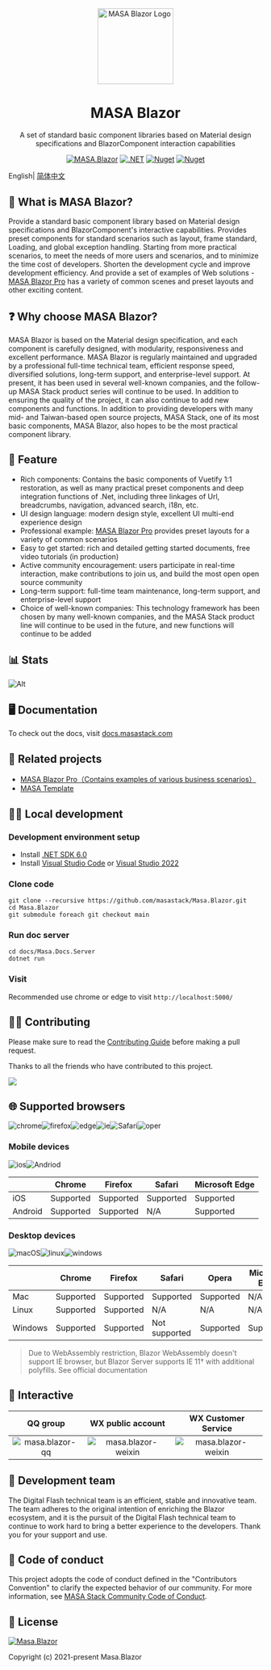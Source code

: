 ##
<p align="center">
  <a href="https://blazor.masastack.com" target="_blank">
    <img alt="MASA Blazor Logo" width="150" src="./imgs/logo.png">
  </a>
</p>

<h1 align="center">MASA Blazor</h1>

<div align="center">

A set of standard basic component libraries based on Material design specifications and BlazorComponent interaction capabilities

[![MASA.Blazor](https://img.shields.io/badge/license-MIT-informational)](https://github.com/masastack/Masa.Blazor/blob/develop/LICENSE)
[![.NET](https://github.com/masastack/Masa.Blazor/actions/workflows/mirror-gitlab.yml/badge.svg)](https://github.com/masastack/Masa.Blazor/actions/workflows/mirror-gitlab.yml)
[![Nuget](https://img.shields.io/nuget/v/Masa.Blazor)](https://www.nuget.org/packages/Masa.Blazor)
[![Nuget](https://img.shields.io/nuget/dt/Masa.Blazor)](https://www.nuget.org/packages/Masa.Blazor)

</div>

English| [简体中文](./README.zh-CN.md)

## 🚀 What is MASA Blazor?

Provide a standard basic component library based on Material design specifications and BlazorComponent's interactive capabilities. Provides preset components for standard scenarios such as layout, frame standard, Loading, and global exception handling. Starting from more practical scenarios, to meet the needs of more users and scenarios, and to minimize the time cost of developers. Shorten the development cycle and improve development efficiency. And provide a set of examples of Web solutions - [MASA Blazor Pro](https://github.com/masastack/Masa.Blazor.Pro) has a variety of common scenes and preset layouts and other exciting content.

## ❓ Why choose MASA Blazor?

MASA Blazor is based on the Material design specification, and each component is carefully designed, with modularity, responsiveness and excellent performance. MASA Blazor is regularly maintained and upgraded by a professional full-time technical team, efficient response speed, diversified solutions, long-term support, and enterprise-level support. At present, it has been used in several well-known companies, and the follow-up MASA Stack product series will continue to be used. In addition to ensuring the quality of the project, it can also continue to add new components and functions. In addition to providing developers with many mid- and Taiwan-based open source projects, MASA Stack, one of its most basic components, MASA Blazor, also hopes to be the most practical component library.

## 🎉 Feature

- Rich components: Contains the basic components of Vuetify 1:1 restoration, as well as many practical preset components and deep integration functions of .Net, including three linkages of Url, breadcrumbs, navigation, advanced search, i18n, etc.
- UI design language: modern design style, excellent UI multi-end experience design
- Professional example: [MASA Blazor Pro](https://github.com/masastack/Masa.Blazor.Pro) provides preset layouts for a variety of common scenarios
- Easy to get started: rich and detailed getting started documents, free video tutorials (in production)
- Active community encouragement: users participate in real-time interaction, make contributions to join us, and build the most open open source community
- Long-term support: full-time team maintenance, long-term support, and enterprise-level support
- Choice of well-known companies: This technology framework has been chosen by many well-known companies, and the MASA Stack product line will continue to be used in the future, and new functions will continue to be added

## 📊 Stats

![Alt](https://repobeats.axiom.co/api/embed/d2284637ff2024bc3301ffce6cdaa1706cfcdc5c.svg "Repobeats analytics image")

## 🖥️ Documentation

To check out the docs, visit [docs.masastack.com](https://docs.masastack.com/blazor/introduction/why-masa-blazor)

## 📂 Related projects

- [MASA Blazor Pro（Contains examples of various business scenarios）](https://github.com/masastack/Masa.Blazor.Pro)
- [MASA Template](https://github.com/masastack/MASA.Template)

## 👨‍💻 Local development

### Development environment setup

- Install [.NET SDK 6.0](https://dotnet.microsoft.com/download/dotnet/6.0)
- Install [Visual Studio Code](https://code.visualstudio.com/Download/) or [Visual Studio 2022](https://docs.microsoft.com/en-us/visualstudio/releases/2022/release-notes)

### Clone code

```shell
git clone --recursive https://github.com/masastack/Masa.Blazor.git
cd Masa.Blazor
git submodule foreach git checkout main
```

### Run doc server

```shell
cd docs/Masa.Docs.Server
dotnet run
```

### Visit

Recommended use chrome or edge to visit `http://localhost:5000/`

## 💁‍♂️ Contributing

Please make sure to read the [Contributing Guide](./CONTRIBUTING.md) before making a pull request.

Thanks to all the friends who have contributed to this project.

<a href="https://github.com/masastack/Masa.Blazor/graphs/contributors">
    <img src="https://contrib.rocks/image?repo=BlazorComponent/Masa.Blazor" />
</a>

## 🌐 Supported browsers

![chrome](https://img.shields.io/badge/chrome->%3D57-success.svg?logo=google%20chrome&logoColor=red)![firefox](https://img.shields.io/badge/firefox->522-success.svg?logo=mozilla%20firefox&logoColor=red)![edge](https://img.shields.io/badge/edge->%3D16-success.svg?logo=microsoft%20edge&logoColor=blue)![ie](https://img.shields.io/badge/ie->%3D11-success.svg?logo=internet%20explorer&logoColor=blue)![Safari](https://img.shields.io/badge/safari->%3D14-success.svg?logo=safari&logoColor=blue)![oper](https://img.shields.io/badge/opera->%3D4.4-success.svg?logo=opera&logoColor=red)

### Mobile devices

![ios](https://img.shields.io/badge/ios-supported-success.svg?logo=apple&logoColor=white)![Andriod](https://img.shields.io/badge/andriod-suported-success.svg?logo=android)

|         | Chrome    | Firefox   | Safari    | Microsoft Edge |
| ------- | --------- | --------- | --------- | -------------- |
| iOS     | Supported | Supported | Supported | Supported      |
| Android | Supported | Supported | N/A       | Supported      |

### Desktop devices

![macOS](https://img.shields.io/badge/macOS-supported-success.svg?logo=apple&logoColor=white)![linux](https://img.shields.io/badge/linux-suported-success.svg?logo=linux&logoColor=white)![windows](https://img.shields.io/badge/windows-suported-success.svg?logo=windows)

|         | Chrome    | Firefox   | Safari        | Opera     | Microsoft Edge | Internet Explorer |
| ------- | --------- | --------- | ------------- | --------- | -------------- | ----------------- |
| Mac     | Supported | Supported | Supported     | Supported | N/A            | N/A               |
| Linux   | Supported | Supported | N/A           | N/A       | N/A            | N/A               |
| Windows | Supported | Supported | Not supported | Supported | Supported      | Supported, IE11+  |

> Due to WebAssembly restriction, Blazor WebAssembly doesn't support IE browser, but Blazor Server supports IE 11† with additional polyfills. See official documentation

## 💬 Interactive

| QQ group                                           | WX public account                                                   | WX Customer Service                                                   |
|:--------------------------------------------------:|:-------------------------------------------------------------------:|:---------------------------------------------------------------------:|
| ![masa.blazor-qq](./imgs/masa.blazor-qq-group.png) | ![masa.blazor-weixin](./imgs/masa.blazor-wechat-public-account.png) | ![masa.blazor-weixin](./imgs/masa.blazor-wechat-customer-service.png) |

## 👥 Development team

The Digital Flash technical team is an efficient, stable and innovative team. The team adheres to the original intention of enriching the Blazor ecosystem, and it is the pursuit of the Digital Flash technical team to continue to work hard to bring a better experience to the developers. Thank you for your support and use.

## 📜 Code of conduct

This project adopts the code of conduct defined in the "Contributors Convention" to clarify the expected behavior of our community. For more information, see  [MASA Stack Community Code of Conduct](https://github.com/masastack/community/blob/main/CODE-OF-CONDUCT.md).

## 📄 License

[![Masa.Blazor](https://img.shields.io/badge/License-MIT-blue?style=flat-square)](https://github.com/masastack/Masa.Blazor/blob/develop/LICENSE)

Copyright (c) 2021-present Masa.Blazor
